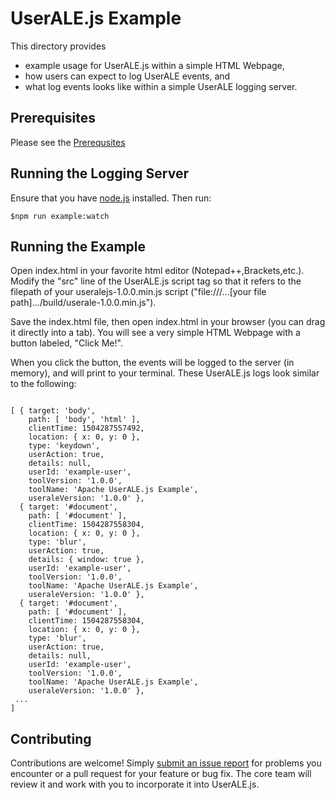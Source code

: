 # UserALE.js Example

This directory provides 
 * example usage for UserALE.js within a simple HTML Webpage,
 * how users can expect to log UserALE events, and
 * what log events looks like within a simple UserALE logging server.

## Prerequisites

Please see the [Prerequsites](https://github.com/apache/incubator-senssoft-useralejs#prerequsites)

## Running the Logging Server

Ensure that you have [node.js](https://nodejs.org/) installed. Then run:

```
$npm run example:watch
```

## Running the Example

Open index.html in your favorite html editor (Notepad++,Brackets,etc.). Modify the "src" line of the UserALE.js script tag so that it 
refers to the filepath of your useralejs-1.0.0.min.js script ("file:///...[your file path].../build/userale-1.0.0.min.js").

Save the index.html file, then open index.html in your browser (you can drag it directly into a tab). You will see a very simple HTML Webpage with a button labeled, "Click Me!".

When you click the button, the events will be logged to the server (in memory), and will print to your terminal. These UserALE.js logs look similar to the following:

```

[ { target: 'body',
    path: [ 'body', 'html' ],
    clientTime: 1504287557492,
    location: { x: 0, y: 0 },
    type: 'keydown',
    userAction: true,
    details: null,
    userId: 'example-user',
    toolVersion: '1.0.0',
    toolName: 'Apache UserALE.js Example',
    useraleVersion: '1.0.0' },
  { target: '#document',
    path: [ '#document' ],
    clientTime: 1504287558304,
    location: { x: 0, y: 0 },
    type: 'blur',
    userAction: true,
    details: { window: true },
    userId: 'example-user',
    toolVersion: '1.0.0',
    toolName: 'Apache UserALE.js Example',
    useraleVersion: '1.0.0' },
  { target: '#document',
    path: [ '#document' ],
    clientTime: 1504287558304,
    location: { x: 0, y: 0 },
    type: 'blur',
    userAction: true,
    details: null,
    userId: 'example-user',
    toolVersion: '1.0.0',
    toolName: 'Apache UserALE.js Example',
    useraleVersion: '1.0.0' },
 ...
]

```

## Contributing

Contributions are welcome!  Simply [submit an issue report](https://issues.apache.org/jira/browse/senssoft) for problems you encounter or a pull request for your feature or bug fix.  The core team will review it and work with you to incorporate it into UserALE.js.